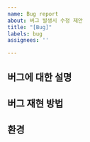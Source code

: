 ```yaml
---
name: Bug report
about: 버그 발생시 수정 제안
title: "[Bug]"
labels: bug
assignees: ''

---
```


## 버그에 대한 설명
<!-- 어떤 버그인지 간단하게 설명해주세요. -->

## 버그 재현 방법 
<!--
1. ㅇㅇ 페이지로 이동
2. ㅇㅇ 버튼을 클릭 
3. 버그 발생
-->

## 환경
<!-- macOS, Chrom -->
